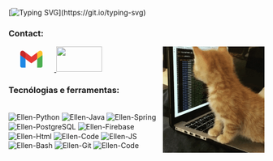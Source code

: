 [![Typing SVG](https://readme-typing-svg.demolab.com?font=Fira+Code&pause=1000&color=FFC0CB&width=435&lines=Hi%2C+everyone!++I'm+Ellen+Cassia.;+Welcome+to+my+Github+profile!)](https://git.io/typing-svg)



### Contact:
<p>
    <img align="right" width="200" src="./images/giphy.gif" />
<a href="https://mail.google.com/mail/u/0/?fs=1&tf=cm&source=mailto&to=ellencassiamatos@gmail.com" alt="Email" target="_blank">

<svg xmlns="http://www.w3.org/2000/svg" x="0px" y="0px" width="90" height="50" viewBox="0 0 48 48">
<path fill="#4caf50" d="M45,16.2l-5,2.75l-5,4.75L35,40h7c1.657,0,3-1.343,3-3V16.2z"></path><path fill="#1e88e5" d="M3,16.2l3.614,1.71L13,23.7V40H6c-1.657,0-3-1.343-3-3V16.2z"></path><polygon fill="#e53935" points="35,11.2 24,19.45 13,11.2 12,17 13,23.7 24,31.95 35,23.7 36,17"></polygon><path fill="#c62828" d="M3,12.298V16.2l10,7.5V11.2L9.876,8.859C9.132,8.301,8.228,8,7.298,8h0C4.924,8,3,9.924,3,12.298z"></path><path fill="#fbc02d" d="M45,12.298V16.2l-10,7.5V11.2l3.124-2.341C38.868,8.301,39.772,8,40.702,8h0 C43.076,8,45,9.924,45,12.298z"></path>
</svg>
</a>
<a href="https://www.linkedin.com/in/ellen-cassia-880684266/" alt="Linkedin" target="_blank">
<img src="https://cdn.jsdelivr.net/gh/devicons/devicon/icons/linkedin/linkedin-original.svg" width="90" height= "50" link="https://www.linkedin.com/in/ellen-cassia-880684266/"/>
</a>
</p>

### Tecnólogias e ferramentas:

<div style="display: inline_block">
    <br>
        <img align="center" alt="Ellen-Python" height="30" width="40" rel="stylesheet" src="https://cdn.jsdelivr.net/gh/devicons/devicon/icons/python/python-plain.svg">
        <img align="center" alt="Ellen-Java" height="30" width="40" src="https://cdn.jsdelivr.net/gh/devicons/devicon/icons/java/java-plain.svg">
        <img align="center" alt="Ellen-Spring" height="30" width="40" src="https://cdn.jsdelivr.net/gh/devicons/devicon/icons/spring/spring-original.svg">
        <img align="center" alt="Ellen-PostgreSQL" height="30" width="40" src="https://cdn.jsdelivr.net/gh/devicons/devicon/icons/postgresql/postgresql-plain.svg">
        <img align="center" alt="Ellen-Firebase" height="30" width="40" src="https://cdn.jsdelivr.net/gh/devicons/devicon/icons/firebase/firebase-plain.svg">
        <img align="center" alt="Ellen-Html" height="30" width="40" src="https://cdn.jsdelivr.net/gh/devicons/devicon/icons/html5/html5-plain.svg">
        <img align="center" alt="Ellen-Code" height="30" width="40" src="https://cdn.jsdelivr.net/gh/devicons/devicon/icons/css3/css3-plain.svg">
        <img align="center" alt="Ellen-JS" height="30" width="40" src="https://cdn.jsdelivr.net/gh/devicons/devicon/icons/javascript/javascript-plain.svg">
        <img align="center" alt="Ellen-Bash" height="30" width="40" src="https://cdn.jsdelivr.net/gh/devicons/devicon/icons/bash/bash-original.svg">
        <img align="center" alt="Ellen-Git" height="30" width="40" src="https://cdn.jsdelivr.net/gh/devicons/devicon/icons/git/git-original.svg">
        <img align="center" alt="Ellen-Code" height="30" width="40" src="https://cdn.jsdelivr.net/gh/devicons/devicon/icons/vscode/vscode-original.svg">
    </br>
</div>
